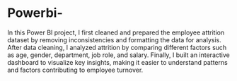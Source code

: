 # Powerbi-
In this Power BI project, I first cleaned and prepared the employee attrition dataset by removing inconsistencies and formatting the data for analysis. After data cleaning, I analyzed attrition by comparing different factors such as age, gender, department, job role, and salary. Finally, I built an interactive dashboard to visualize key insights, making it easier to understand patterns and factors contributing to employee turnover.
